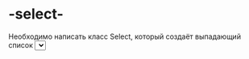 # -select-

Необходимо написать класс Select, который создаёт выпадающий список <select> со списком товаров
